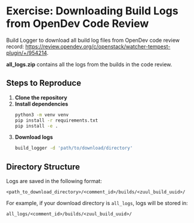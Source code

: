# Exercise: Downloading Build Logs from OpenDev Code Review

Build Logger to download all build log files from OpenDev code review record: https://review.opendev.org/c/openstack/watcher-tempest-plugin/+/954214. 

**all_logs.zip** contains all the logs from the builds in the code review.

## Steps to Reproduce

1. **Clone the repository**
2. **Install dependencies**
    ```bash
    python3 -m venv venv
    pip install -r requirements.txt
    pip install -e .
    ```
3. **Download logs**
    ```bash
    build_logger -d 'path/to/download/directory'
    ```

## Directory Structure 

Logs are saved in the following format:
```
<path_to_download_directory>/<comment_id>/builds/<zuul_build_uuid>/
```

For example, if your download directory is `all_logs`, logs will be stored in:
```
all_logs/<comment_id>/builds/<zuul_build_uuid>/
```